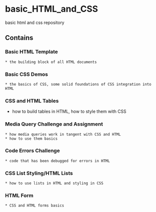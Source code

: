 # basic_HTML_and_CSS
basic html and css repository
## Contains

### Basic HTML Template
    * the building block of all HTML documents
    
### Basic CSS Demos
    * the basics of CSS, some solid foundations of CSS integration into HTML

### CSS and HTML Tables
  * how to build tables in HTML, how to style them with CSS
  
### Media Query Challenge and Assignment
    * how media queries work in tangent with CSS and HTML
    * how to use them basics
    
### Code Errors Challenge
    * code that has been debugged for errors in HTML
    
### CSS List Styling/HTML Lists
    * how to use lists in HTML and styling in CSS
### HTML Form
    * CSS and HTML forms basics
